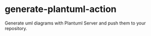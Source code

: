 # generate-plantuml-action
Generate uml diagrams with Plantuml Server and push them to your repository.
